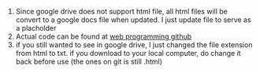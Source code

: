 1. Since google drive does not support html file, all html files will be convert to a google docs file when updated. I just update file to serve as a placholder
2. Actual code can be found at [web programming github](https://github.com/lam1910/web-programming)
3. if you still wanted to see in google drive, I just changed the file extension from html to txt. if you download to your local computer, do change it back before use (the ones on git is still .html)

